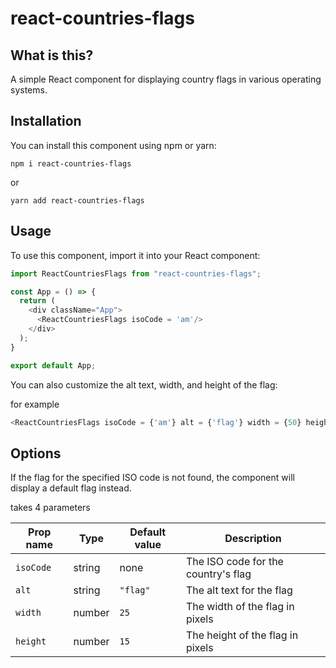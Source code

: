 # react-countries-flags

## What is this?

A simple React component for displaying country flags in various operating systems. 

## Installation

You can install this component using npm or yarn:

`npm i react-countries-flags`

or

`yarn add react-countries-flags`

## Usage

To use this component, import it into your React component:

```javascript
import ReactCountriesFlags from "react-countries-flags";

const App = () => {
  return (
    <div className="App">
      <ReactCountriesFlags isoCode = 'am'/>
    </div>
  );
}

export default App;

```

You can also customize the alt text, width, and height of the flag:

for example 

```javascript
<ReactCountriesFlags isoCode = {'am'} alt = {'flag'} width = {50} height = {30}/>
```

## Options

If the flag for the specified ISO code is not found, the component will display a default flag instead.

<ReactCountriesFlags/> takes 4 parameters

| Prop name | Type   | Default value | Description                                    |
| --------- | ------ | ------------- | ---------------------------------------------- |
| `isoCode` | string | none          | The ISO code for the country's flag             |
| `alt`     | string | `"flag"`      | The alt text for the flag                       |
| `width`   | number | `25`          | The width of the flag in pixels                 |
| `height`  | number | `15`          | The height of the flag in pixels                |

